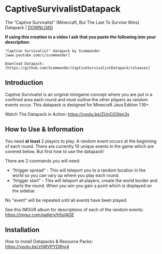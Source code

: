 # CaptiveSurvivalistDatapack

The "Captive Survivalist" (Minecraft, But The Last To Survive Wins) Datapack | [DOWNLOAD](https://github.com/Scommander/CaptiveSurvivalistDatapack/releases)

**If using this creation in a video I ask that you paste the following into your description:**

    "Captive Survivalist" datapack by Scommander [www.youtube.com/c/scommander]

    Download Datapack: [https://github.com/Scommander/CaptiveSurvivalistDatapack/releases]

## Introduction

Captive Survivalist is an original minigame concept where you are put in a confined area each round and must outlive the other players as random events occur. This datapack is designed for Minecraft Java Edition 1.16+

Watch The Datapack in Action: https://youtu.be/ZUnO2Glen3s

## How to Use & Information

You need **at least** 2 players to play. A random event occurs at the beginning of each round. There are currently 10 unique events in the game which are covered below. But first how to use the datapack!

There are 2 commands you will need:
* “/trigger spread” - This will teleport you to a random location in the world so you can vary up where you play each round.
* “/trigger start” - This will teleport all players, create the world border and starts the round. When you win you gain a point which is displayed on the sidebar.

No "event" will be repeated until all events have been played.

See this IMGUR album for descriptions of each of the random events: https://imgur.com/gallery/h5oIAGE

## Installation

How to Install Datapacks & Resource Packs: https://youtu.be/zhWVPYD9hy4
